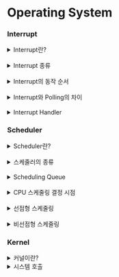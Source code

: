 # Operating System

### Interrupt

<details>
<summary>Interrupt란?</summary>
<br>
<div>
CPU가 프로그램을 실행중일 때 여러 하드웨어 장치에서 예외상황이 발생해 처리가 필요한 경우
CPU에게 알려 처리할 수 있도록 하는 것입니다.

인터럽트가 발생한 시점의 레지스터와 Program Counter를 저장한 후 CPU의 제어를 인터럽트 처리 루틴으로 전달합니다.
</div>

</details>

<br>

<details>
<summary>Interrupt 종류</summary>

<br>

<div>
하드웨어 인터럽트와 소프트웨어 인터럽트가 있습니다.

하드웨어 인터럽트는 입출력 장치나 CPU에 연결된 주변기기에서 인터럽트가 발생하는 것이고,
소프트웨어 인터럽트는 프로그램 처리 중 명령의 요청에 의해서 발생합니다.
</div>
</details>

<br>

<details>
<summary>Interrupt의 동작 순서</summary>

<br>

<div>
인터럽트 요청이 발생하면 현재 실행중인 프로그램을 중단합니다.
현재 실행중인 프로그램의 상태를 저장합니다.

<br>

인터럽트 요청이 발생한 장치를 식별한 후 인터럽트 서비스 루틴을 호출해 처리합니다.

인터럽트 처리가 끝나 상태복구 명령어가 실행되면, 저장된 Program Counter값을 통해 이전 실행 위치로 돌아가 수행중이던 프로그램을 재개합니다.

</div>
</details>

<br>

<details>
<summary>Interrupt와 Polling의 차이</summary>
<br>

<div>
Polling이란 CPU가 주변 기기들의 변화를 지속적으로 읽어 처리되어야할 작업을 찾는 과정입니다.

Polling은 CPU가 특정 이벤트를 처리하기위해 해당 이벤트가 발생할 때까지 주기적으로 확인해야합니다.
Interrupt는 다른 작업을 처리하다가 이벤트가 발생하면 인터럽트 핸들러를 호출해 작업을 처리합니다.
</div>

</details>

<br>

<details>
<summary>Interrupt Handler</summary>

<br>

<div>
인터럽트가 발생했을 때 인터럽트에 대응하여 이벤트를 처리하는 루틴입니다.
인터럽트 서비스 루틴이라고 부르기도 합니다. 인터럽트 핸들러의 예시로는 디바이스 드라이버가 있습니다.

CPU가 인터럽트 발생을 감지했을 때 CPU로부터 제어권을 넘겨받아 인터럽트를 처리합니다.
</div>
</details>

### Scheduler

<details>
<summary>Scheduler란?</summary>

<br>

<div>
스케줄러란 어떤 프로세스를 선택해서 CPU에서 실행시킬지 선택하는 모듈입니다.
스케줄러를 통해서 운영체제는 CPU를 사용하려는 프로세스 사이의 우선순위를 관리합니다.
이 과정을 스케줄링이라고 합니다.
</div>
</details>

<br>

<details>
<summary>스케줄러의 종류</summary>

<br>

<div>
단기 스케줄러, 중기 스케줄러, 장기 스케줄러가 있습니다.
단기 스케줄러는 CPU 스케줄러라고도 하며 ready 큐에 있는 프로세스들 중 선택하여 CPU를 할당합니다.
중기 스케줄러는 Swapper라고 하며 메모리에서 CPU를 점유하기 위해 경쟁하는 프로세스를 디스크로 보내는 스케줄러입니다.
장기 스케줄러는 Job 스케줄러라고도 하며 디스크 상의 프로세스를 선택해 ready 큐에 저장합니다.
</div>
</details>

<br>

<details>
<summary>Scheduling Queue</summary>

<br>

<div>
Ready Queue, Device Queue, Job Queue가 있습니다.
Ready Queue는 메모리에 로드되어 CPU를 점유해 실행되기를 기다리는 프로세스들의 집합입니다.
Device Queue는 I/O 작업을 대기하고 있는 프로세스의 집합입니다.
Job Queue는 디스크에 있는 프로그램이 실행 되기 위해 메모리의 할당 순서를 기다리는 프로세스들의 집합입니다.
</div>

</details>

<br>

<details>
<summary>CPU 스케줄링 결정 시점</summary>

<br>

<div>
CPU 스케줄링에서 스케줄링 결정 시점은 프로세스에 상태가 변화할 때 입니다.
스케줄링 적용 시점에 따라 선점형과 비선점형으로 구분됩니다.

1. Running 상태에서 Waiting 상태로 변할 때,
2. Running 상태에서 Ready 상태로 변할 때,
3. Waiting 상태에서 Ready 상태로 변할 때,
4. Running 상태에서 Exit 상태로 변할때 입니다.
</div>

#### 프로세스 상태
1. New 상태
   * 프로세스가 막 생성된 상태
2. Ready 상태
   * 프로세스가 CPU에 실행되기 위해 대기하는 상태
3. Running 상태
   * 프로세스에 포함된 명령어가 실행되고 있는 상태
4. Waiting 상태
   * 프로세스가 특정 자원이나 이벤트를 기다리는 상태
5. Terminated 상태
   * 프로세스가 실행을 완료한 상태

</details>

<br>

<details>
<summary>선점형 스케줄링</summary>

<br>

<div>

* 어떤 프로세스가 CPU를 할당받아 실행 중이어도 다른 프로세스가 실행중인 프로세스를 중지하고
CPU를 강제로 점유할 수 있습니다.
* 또한 모든 프로세스에게 CPU 사용시간을 동일하게 부여할 수 있습니다.
* 빠른 응답시간을 요궇는 시분할 시스템에 적합합니다.
* 운영체제가 프로세스 자원을 선점하고 있다가 프로세스의 요청이 있을 때 자원을 배분하는 방식입니다.
* 위 4가지 상황중 모든 상황에 수행됩니다.
* RR(Round Robin) 스케줄링, SRTF 스케줄링, 다단계 큐, 다단계 피드백 큐가 있습니다. 

</div>


#### Round Robin 스케줄링
* 시분할 시스템을 위해 설계된 선점형스케줄링의 하나로, 프로세스들 사이에 우선순위를 두지 않고
  순서대로 시간 단위로 CPU를 할당합니다.
* 시간 내 완료하지 못한 프로세스는 레디 큐의 맨 뒤에 배치하는 방식입니다.

#### SRTF 스케줄링 (Shortest Remaining Time)
* SJF 스케줄링을 비선점에서 선점 형태로 수정한 알고리즘입니다.
* 프로세스를 실행중 더 적은 CPU 작업 시간을 요구하는 프로세스가
  실행중인 프로세스를 중단하고 해당 프로세스를 실행합니다.
* SRT 스케줄링이라고도 합니다.
* 긴 CPU 작업시간을 요구하는 프로세스에게서 기아 문제가 발생할 수 있습니다.

#### 다단계 큐 스케줄링
* 서로 다른 우선순위의 프로세스들을 구별하고 관리하기 위해 우선순위 갯수만큼 큐가 필요합니다.
* 각 프로세스들은 자신의 우선순위에 맞게 큐에 들어가며, 우선순위가 낮은 프로세스는 작업을 실행중이더라도
상위 큐에 프로세스가 도착하면 CPU를 뺏기는 방식입니다.

#### 다단계 피드백 큐 스케줄링
* 각 단계마다 하나의 큐를 두고 큐 시간 할당량 내에 처리하지 못하면 다음 큐로 보내는 방식입니다.
* 단계가 커질수록 시간 할당량이 증가합니다.

</details>

<br>

<details>
<summary>비선점형 스케줄링</summary>

<br>

<div>

* 프로세스가 CPU를 할당 받으면 그 프로세스가 종료 되거나 I/O 처리를 위해 자발적으로 중지될 때까지
실행을 보장합니다.
* 순서대로 처리되며 프로세스와 관계없이 응답 시간을 예상할 수 있습니다.
* 일괄 처리 시스템에 적합합니다.
* CPU 사용 시간이 긴 프로세스가 다른 여러 프로세스를 오래 대기 시킬 수 있어 처리율이 떨어질 수 있습니다.
* 위 4가지 상황중 1, 4번 상황에 수행됩니다.
* FCFS 스케줄링, SJF 스케줄링, HRRN 스케줄링이 있습니다.
</div>

#### FCFS 스케줄링 (First Come First Served)
* 큐에 도착한 순서대로 실행합니다.
* 최악의 경우 CPU 점유시간이 긴 프로세스가 가장 먼저 도착해
  짧은 점유시간을 요구하는 프로세스들도 오랜시간 완료되지 못할 수 있습니다.

#### SJF 스케줄링 (Shortest Job First)
* CPU 점유 시간이 가장 짧은 프로세스에게 CPU를 먼저 할당하는 방식입니다.
* 기아 문제가 발생할 수 있습니다.

#### HRRN 스케줄링 (Highest Response Ratio Next)
* 레디 큐에서 기다리는 프로세스 중 응답비율이 가장 큰 것을 먼저 처리하는 방식입니다.
* 수행시간이 긴 프로세스의 기아 현상을 방지하기 위한 알고리즘입니다.
* 응답률 = (대기시간 + CPU 요구량) / CPU 요구량

</details>

### Kernel

<details>
<summary>커널이란?</summary>

<br>

<div>
운영체제의 핵심이 되는 컴퓨터 프로그램으로 시스템의 모든것을 완전히 제어합니다.
사용자와 직접 상호작용을 진행하지 않으며 Shell 프로그램이라는 시스템 프로그램을 통해 커넣에 명령을 할 수 있습니다.
</div>

* 커널
  * 기본적으로 소프트웨어가 시스템에서 수행되기 위해선 메모리에 프로그램이 올라가 있어야 합니다.
  * 운영체제 전체가 메모리에 올라가 있으면 메모리 공간에 낭비가 심하므로
    * 항상 필요한 부분만 메모리에 올리게 되는데 이 부분이 커널입니다.
</details>

<details>
<summary>시스템 호출</summary>

<br>

<div>
시스템 호출이란 커널을 보호하기 위해 만든 인터페이스로
사용자나 응용 프로그램에서 컴퓨터 자원을 보호하기 위해
직접 접근하는 것을 차단합니다.

<br>

컴퓨터 자원을 사용하기 위해서는 System Call이라는 인터페이스를 이용해 접근해야 합니다.
</div>

#### 모드
* 유저모드
  * 사용자가 접근할 수 있는 영역을 제한하고 프로그램의 자원에 함부로 접근하지 못하는 모드입니다.
  * 프로세스를 실행하고 코드를 작성하는 행동들이 여기에 해당합니다.
* 커널모드
  * 모든 자원에 접근하거나 명령할 수 있습니다.

* System Call을 이용해 유저모드에서 커널모드로 요청을 보낼 수 있고,
커널모드에서 유저모드로 응답을 반환할 수 있습니다.
</details>